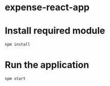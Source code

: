 # expense-react-app

# Install required module
```js
npm install
```

# Run the application
```js
npm start
```
